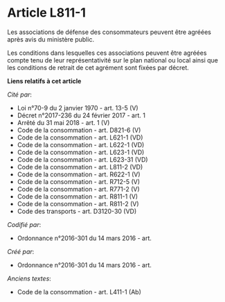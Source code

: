 # Article L811-1

Les associations de défense des consommateurs peuvent être agréées après avis du ministère public.

Les conditions dans lesquelles ces associations peuvent être agréées compte tenu de leur représentativité sur le plan
national ou local ainsi que les conditions de retrait de cet agrément sont fixées par décret.

**Liens relatifs à cet article**

_Cité par_:

  - Loi n°70-9 du 2 janvier 1970 - art. 13-5 (V)
  - Décret n°2017-236 du 24 février 2017 - art. 1
  - Arrêté du 31 mai 2018 - art. 1 (V)
  - Code de la consommation - art. D821-6 (V)
  - Code de la consommation - art. L621-1 (VD)
  - Code de la consommation - art. L622-1 (VD)
  - Code de la consommation - art. L623-1 (VD)
  - Code de la consommation - art. L623-31 (VD)
  - Code de la consommation - art. L811-2 (VD)
  - Code de la consommation - art. R622-1 (V)
  - Code de la consommation - art. R712-5 (V)
  - Code de la consommation - art. R771-2 (V)
  - Code de la consommation - art. R811-1 (V)
  - Code de la consommation - art. R811-2 (V)
  - Code des transports - art. D3120-30 (VD)

_Codifié par_:

  - Ordonnance n°2016-301 du 14 mars 2016 - art.

_Créé par_:

  - Ordonnance n°2016-301 du 14 mars 2016 - art.

_Anciens textes_:

  - Code de la consommation - art. L411-1 (Ab)
